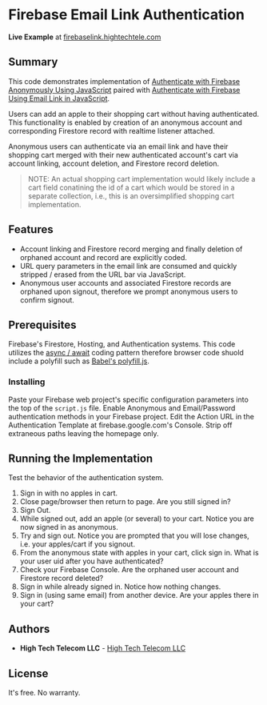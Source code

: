 # Firebase Email Link Authentication

**Live Example** at [firebaselink.hightechtele.com](https://firebaselink.hightechtele.com)

## Summary

This code demonstrates implementation of 
[Authenticate with Firebase Anonymously Using JavaScript](https://firebase.google.com/docs/auth/web/anonymous-auth)
paired with 
[Authenticate with Firebase Using Email Link in JavaScript](https://firebase.google.com/docs/auth/web/email-link-auth).

Users can add an apple to their shopping cart without having authenticated. This functionality is enabled by creation of an anonymous 
account and corresponding Firestore record with realtime listener attached. 

Anonymous users can authenticate via an email link and have their shopping cart merged with their new authenticated account's cart 
via account linking, account deletion, and Firestore record deletion. 

> NOTE: An actual shopping cart implementation would likely include a cart field conatining the id of a cart which would be stored in a 
> separate collection, i.e., this is an oversimplified shopping cart implementation.

## Features
 - Account linking and Firestore record merging and finally deletion of orphaned account and record are explicitly coded. 
 - URL query parameters in the email link are consumed and quickly stripped / erased from the URL bar via JavaScript. 
 - Anonymous user accounts and associated Firestore records are orphaned upon signout, therefore we prompt anonymous users to confirm signout.

## Prerequisites

Firebase's Firestore, Hosting, and Authentication systems. 
This code utilizes the [async / await](https://developer.mozilla.org/en-US/docs/Web/JavaScript/Reference/Statements/async_function) coding pattern 
therefore browser code shuold include a polyfill such as [Babel's polyfill.js](https://babeljs.io/docs/en/babel-polyfill#usage-in-browser).

### Installing

Paste your Firebase web project's specific configuration parameters into the top of the `script.js` file. 
Enable Anonymous and Email/Password authentication methods in your Firebase project. 
Edit the Action URL in the Authentication Template at firebase.google.com's Console. Strip off extraneous paths leaving the homepage only.

## Running the Implementation

Test the behavior of the authentication system.
 1. Sign in with no apples in cart.
 2. Close page/browser then return to page. Are you still signed in?
 3. Sign Out.
 4. While signed out, add an apple (or several) to your cart. Notice you are now signed in as anonymous.
 5. Try and sign out. Notice you are prompted that you will lose changes, i.e. your apples/cart if you signout.
 6. From the anonymous state with apples in your cart, click sign in. What is your user uid after you have authenticated?
 7. Check your Firebase Console. Are the orphaned user account and Firestore record deleted?
 8. Sign in while already signed in. Notice how nothing changes.
 9. Sign in (using same email) from another device. Are your apples there in your cart?

## Authors

* **High Tech Telecom LLC** - [High Tech Telecom LLC](https://hightechtele.com)

## License

It's free. No warranty. 